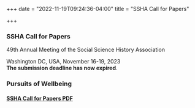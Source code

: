 +++
date = "2022-11-19T09:24:36-04:00"
title = "SSHA Call for Papers"

+++

### **SSHA Call for Papers**
 
49th Annual Meeting of the Social Science History Association<br />

Washington DC, USA, November 16-19, 2023  
**The submission deadline has now expired**.    

### **Pursuits of Wellbeing**  

#### [SSHA Call for Papers PDF](https://ssha.org/files/2023_SSHA_CFP.pdf)  